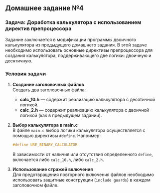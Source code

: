 ## Домашнее задание №4

### Задача: Доработка калькулятора с использованием директив препроцессора

Задание заключается в модификации программы двоичного калькулятора из предыдущего домашнего задания. В этой задаче необходимо использовать основные директивы препроцессора для создания калькулятора, поддерживающего две логики: двоичную и десятичную.

### Условия задачи

1. **Создание заголовочных файлов**  
   Создать два заголовочных файла:
   - **calc_10.h** — содержит реализацию калькулятора с десятичной логикой.
   - **calc_2.h** — содержит реализацию калькулятора с двоичной логикой (как в предыдущем задании).

2. **Выбор калькулятора в main.c**  
   В файле `main.c` выбор логики калькулятора осуществляется с помощью директивы `#define`. Например:
   ```c
   #define USE_BINARY_CALCULATOR
   ```
   В зависимости от наличия или отсутствия определенного `define`, включается либо `calc_10.h`, либо `calc_2.h`.

3. **Использование стражей включения**  
   Для предотвращения повторного включения файлов необходимо использовать защитные конструкции (`include guards`) в каждом заголовочном файле.


